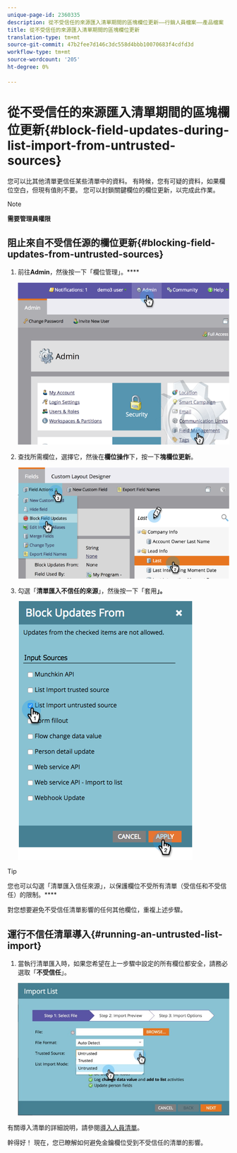 ```yaml
---
unique-page-id: 2360335
description: 從不受信任的來源匯入清單期間的區塊欄位更新——行銷人員檔案——產品檔案
title: 從不受信任的來源匯入清單期間的區塊欄位更新
translation-type: tm+mt
source-git-commit: 47b2fee7d146c3dc558d4bbb10070683f4cdfd3d
workflow-type: tm+mt
source-wordcount: '205'
ht-degree: 0%

---
```



# 從不受信任的來源匯入清單期間的區塊欄位更新{#block-field-updates-during-list-import-from-untrusted-sources}

您可以比其他清單更信任某些清單中的資料。 有時候，您有可疑的資料，如果欄位空白，但現有值則不要。 您可以封鎖關鍵欄位的欄位更新，以完成此作業。

>[!NOTE]
>
>**需要管理員權限**

## 阻止來自不受信任源的欄位更新{#blocking-field-updates-from-untrusted-sources}

1. 前往&#x200B;**Admin**，然後按一下「欄位管理」。****

   ![](assets/image2014-9-19-9-3a38-3a38.png)

1. 查找所需欄位，選擇它，然後在&#x200B;**欄位操作**&#x200B;下，按一下&#x200B;**塊欄位更新**。

   ![](assets/image2014-9-19-9-3a39-3a40.png)

1. 勾選「**清單匯入不信任的來源**」，然後按一下「套用&#x200B;**」。**

   ![](assets/blockupdates.png)

>[!TIP]
>
>您也可以勾選「清單匯入信任來源」，以保護欄位不受所有清單（受信任和不受信任）的限制。****

對您想要避免不受信任清單影響的任何其他欄位，重複上述步驟。

## 運行不信任清單導入{#running-an-untrusted-list-import}

1. 當執行清單匯入時，如果您希望在上一步驟中設定的所有欄位都安全，請務必選取「**不受信任**」。

   ![](assets/importpersondetails.jpg)

有關導入清單的詳細說明，請參閱[導入人員清單](../../../getting-started/quick-wins/import-a-list-of-people.md)。

幹得好！ 現在，您已瞭解如何避免金鑰欄位受到不受信任的清單的影響。
